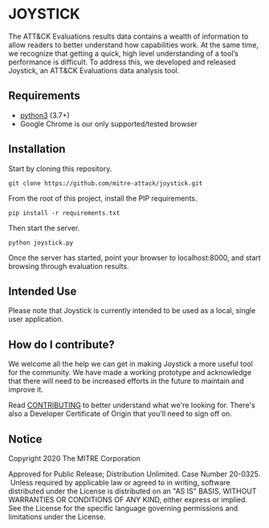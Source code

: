 # JOYSTICK 
The ATT&CK Evaluations results data contains a wealth of information to allow readers to better understand how capabilities work. At the same time, we recognize that getting a quick, high level understanding of a tool’s performance is difficult. To address this, we developed and released Joystick, an ATT&CK Evaluations data analysis tool.​

## Requirements
- [python3](https://www.python.org/) (3.7+)
- Google Chrome is our only supported/tested browser

## Installation
Start by cloning this repository.
```
git clone https://github.com/mitre-attack/joystick.git
```
From the root of this project, install the PIP requirements.
```
pip install -r requirements.txt
```
Then start the server.
```
python joystick.py
```
Once the server has started, point your browser to localhost:8000, and start browsing through evaluation results.

## Intended Use
Please note that Joystick is currently intended to be used as a local, single user application. 

## How do I contribute?

We welcome all the help we can get in making Joystick a more useful tool for the community. We have made a working prototype and acknowledge that there will need to be increased efforts in the future to maintain and improve it.

Read [CONTRIBUTING](CONTRIBUTING.md) to better understand what we're looking for. There's also a Developer Certificate of Origin that you'll need to sign off on.
​
## Notice

Copyright 2020 The MITRE Corporation

Approved for Public Release; Distribution Unlimited. Case Number 20-0325.
​
Unless required by applicable law or agreed to in writing, software
distributed under the License is distributed on an "AS IS" BASIS,
WITHOUT WARRANTIES OR CONDITIONS OF ANY KIND, either express or implied.
See the License for the specific language governing permissions and
limitations under the License.
